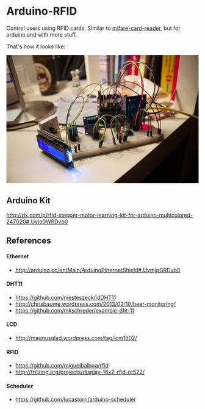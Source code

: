 # Arduino-RFID

Control users using RFID cards. Similar to [mifare-card-reader](https://github.com/lucastorri/mifare-card-reader), but for arduino and with more stuff.

That's how it looks like: 

![Image](docs/images/IMG_6918.jpg?raw=true)

## Arduino Kit

<http://dx.com/p/rfid-stepper-motor-learning-kit-for-arduino-multicolored-247020#.Uylo0WRDvb0>


## References

#### Ethernet

* <http://arduino.cc/en/Main/ArduinoEthernetShield#.UymjpGRDvb0>


#### DHT11

* <https://github.com/niesteszeck/idDHT11>
* <http://chrisbaume.wordpress.com/2013/02/10/beer-monitoring/>
* <https://github.com/mkschreder/example-dht-11>


#### LCD

* <http://magnusglad.wordpress.com/tag/lcm1602/>


#### RFID

* <https://github.com/miguelbalboa/rfid>
* <http://fritzing.org/projects/display-16x2-rfid-rc522/>


#### Scheduler

* <https://github.com/lucastorri/arduino-scheduler>
